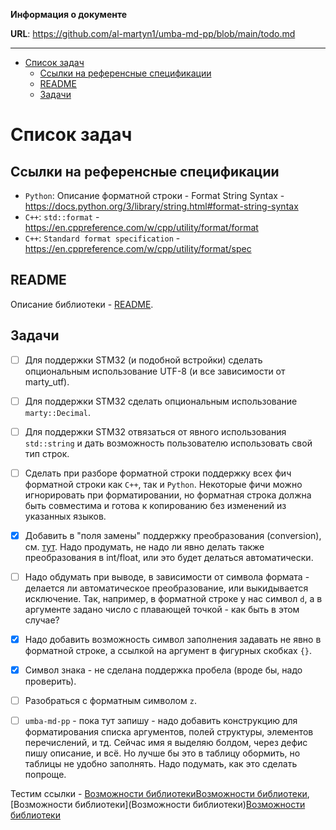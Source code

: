 **Информация о документе**

**URL**: https://github.com/al-martyn1/umba-md-pp/blob/main/todo.md

---

- [Список задач](#список-задач)
  - [Ссылки на референсные спецификации](#ссылки-на-референсные-спецификации)
  - [README](#readme)
  - [Задачи](#задачи)

# Список задач

## Ссылки на референсные спецификации

- `Python`: Описание форматной строки - Format String Syntax - https://docs.python.org/3/library/string.html#format-string-syntax
- `C++`: `std::format` - https://en.cppreference.com/w/cpp/utility/format/format
- `C++`: `Standard format specification` - https://en.cppreference.com/w/cpp/utility/format/spec


## README

Описание библиотеки - [README](README.md_).


## Задачи

- [ ] Для поддержки STM32 (и подобной встройки) сделать опциональным использование UTF-8 (и все зависимости от marty_utf).

- [ ] Для поддержки STM32 сделать опциональным использование `marty::Decimal`.

- [ ] Для поддержки STM32 отвязаться от явного использования `std::string` и дать возможность пользователю использовать свой тип строк.

- [ ] Сделать при разборе форматной строки поддержку всех фич форматной строки как `C++`, так и `Python`.
      Некоторые фичи можно игнорировать при форматировании, но форматная строка должна быть совместима 
      и готова к копированию без изменений из указанных языков.

- [X] Добавить в "поля замены" поддержку преобразования (conversion), 
      см. [тут](https://docs.python.org/3/library/string.html#format-string-syntax).
      Надо продумать, не надо ли явно делать также преобразования в int/float, или
      это будет делаться автоматически.

- [ ] Надо обдумать при выводе, в зависимости от символа формата - делается ли автоматическое
      преобразование, или выкидывается исключение. Так, например, в форматной строке у нас символ
      `d`, а в аргументе задано число с плавающей точкой - как быть в этом случае?

- [X] Надо добавить возможность символ заполнения задавать не явно в форматной строке,
      а ссылкой на аргумент в фигурных скобках `{}`.

- [X] Символ знака - не сделана поддержка пробела (вроде бы, надо проверить).

- [ ] Разобраться с форматным символом `z`.

- [ ] `umba-md-pp` - пока тут запишу - надо добавить конструкцию для форматирования списка аргументов, полей структуры,
      элементов перечислений, и тд. Сейчас имя я выделяю болдом, через дефис пишу описание, и всё. Но лучше бы это в 
      таблицу обормить, но таблицы не удобно заполнять. Надо подумать, как это сделать попроще.




Тестим ссылки - [Возможности библиотеки](возможности-библиотеки)[Возможности библиотеки](#),
[Возможности библиотеки](Возможности библиотеки)[Возможности библиотеки](#)
